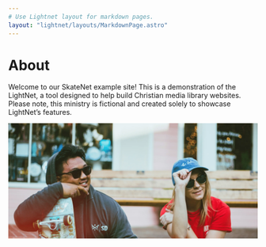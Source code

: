 ```yaml
---
# Use Lightnet layout for markdown pages.
layout: "lightnet/layouts/MarkdownPage.astro"
---
```


<!--
TODO: Add your "About" page content here.

This file serves as the English version of the About page. If your site does not support English (`en`) as a site language, you can safely delete this file.
-->

# About

Welcome to our SkateNet example site! This is a demonstration of the LightNet, a tool designed to help build Christian media library websites. Please note, this ministry is fictional and created solely to showcase LightNet’s features.

<!-- Image will automatically be optimized by Astro. Allowed formats include jpg, png, webp... -->

![Skate community](../../assets/hero.webp)
